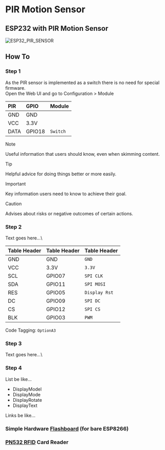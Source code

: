 # PIR Motion Sensor
## ESP232 with PIR Motion Sensor
![ESP32_PIR_SENSOR](https://github.com/user-attachments/assets/b45f83b4-c85f-4262-a1f5-c05c0b3da100)


## How To
### Step 1
As the PIR sensor is implemented as a switch there is no need for special firmware.\
Open the Web UI and go to Configuration > Module

| PIR | GPIO | Module |
| :------ | :------ | :------ |
| GND | GND |  |
| VCC | 3.3V |  |
| DATA | GPIO18 | `Switch` |

> [!NOTE]
> Useful information that users should know, even when skimming content.

> [!TIP]
> Helpful advice for doing things better or more easily.

> [!IMPORTANT]
> Key information users need to know to achieve their goal.

> [!CAUTION]
> Advises about risks or negative outcomes of certain actions.

### Step 2
Text goes here...\

| Table Header | Table Header | Table Header |
| :------ | :------ | :------ |
| GND | GND | `GND` |
| VCC | 3.3V | `3.3V` |
| SCL | GPIO07 | `SPI CLK` |
| SDA | GPIO11 | `SPI MOSI` |
| RES | GPIO05 | `Display Rst` |
| DC | GPIO09 | `SPI DC` |
| CS | GPIO12 | `SPI CS` |
| BLK | GPIO03 | `PWM` |

Code Tagging: `OptionA3`

### Step 3
Text goes here...\

### Step 4
List be like...
+ DisplayModel
+ DisplayMode
+ DisplayRotate
+ DisplayText


Links be like...
### Simple Hardware [Flashboard](https://github.com/deblix-1973/ESP8266/blob/main/ESP8266_FLASHBOARD/README.md#esp8266_flashboard) (for bare ESP8266)
### [PN532 RFID](https://github.com/deblix-1973/ESP8266/blob/main/ESP8266_PN532_RFID_RGB_LED/README.md#esp8266_pn532_rfid) Card Reader


